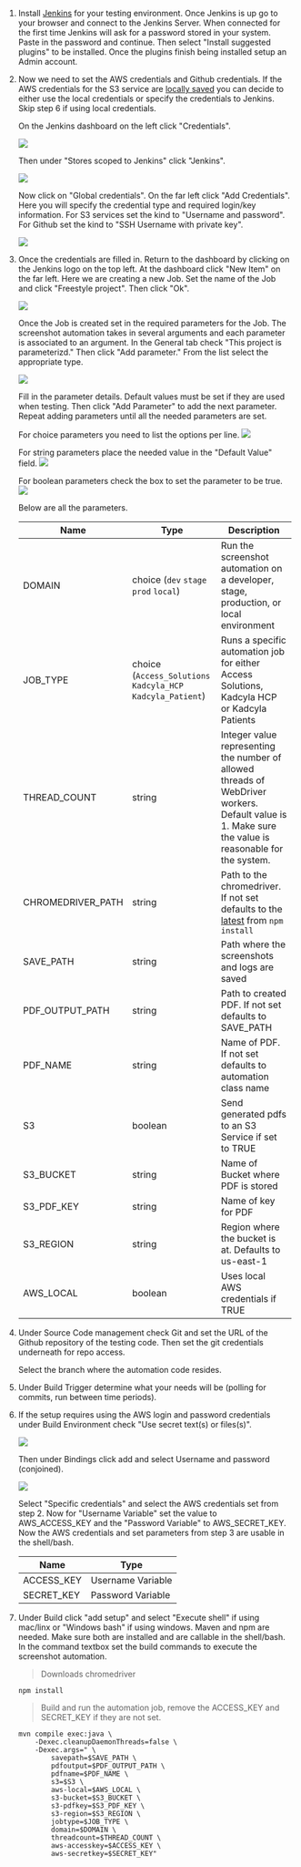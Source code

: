 1. Install [Jenkins](https://jenkins.io/download/) for your testing environment. Once Jenkins is up go to your browser and connect to the Jenkins Server. When connected for the first time Jenkins will ask for a password stored in your system. Paste in the password and continue. Then select "Install suggested plugins" to be installed. Once the plugins finish being installed setup an Admin account.

2. Now we need to set the AWS credentials and Github credentials. If the AWS credentials for the S3 service are [locally saved](http://docs.aws.amazon.com/sdk-for-java/v1/developer-guide/setup-credentials.html#setup-credentials-setting) you can decide to either use the local credentials or specify the credentials to Jenkins. Skip step 6 if using local credentials. 

   On the Jenkins dashboard on the left click "Credentials".

   ![](./readmepics/credentials.png) 

   Then under "Stores scoped to Jenkins" click "Jenkins". 
   
   ![](./readmepics/scope.png)

   Now click on "Global credentials". On the far left click "Add Credentials". Here you will specify the credential type and required login/key information. For S3 services set the kind to "Username and password". For Github set the kind to "SSH Username with private key".
   
   ![](./readmepics/set_credentials.png)

3. Once the credentials are filled in. Return to the dashboard by clicking on the Jenkins logo on the top left. At the dashboard click "New Item" on the far left. Here we are creating a new Job. Set the name of the Job and click "Freestyle project". Then click "Ok". 

   ![](readmepics/job.png)

   Once the Job is created set in the required parameters for the Job. The screenshot automation takes in several arguments and each parameter is associated to an argument. In the General tab check "This project is parameterizd." Then click "Add parameter." From the list select the appropriate type.
   
   ![](./readmepics/set_params.png)
   
   Fill in the parameter details. Default values must be set if they are used when testing. Then click "Add Parameter" to add the next parameter. Repeat adding parameters until all the needed parameters are set. 
   
   For choice parameters you need to list the options per line.
   ![](./readmepics/domain.png)
   
   For string parameters place the needed value in the "Default Value" field.
   ![](./readmepics/threads.png)
   
   For boolean parameters check the box to set the parameter to be true.
   ![](./readmepics/aws_local.png)

   Below are all the parameters.

   |  Name            |  Type |Description | 
   | -------------    | --- |--- |
   | DOMAIN | choice (`dev` `stage` `prod` `local`)  | Run the screenshot automation on a developer, stage, production, or local environment | 
   | JOB_TYPE | choice (`Access_Solutions` `Kadcyla_HCP` `Kadcyla_Patient`)| Runs a specific automation job for either Access Solutions, Kadcyla HCP or Kadcyla Patients
   | THREAD_COUNT | string | Integer value representing the number of allowed threads of WebDriver workers. Default value is 1. Make sure the value is reasonable for the system. | 
   | CHROMEDRIVER_PATH| string |Path to the chromedriver. If not set defaults to the [latest](https://www.npmjs.com/package/chromedriver) from ```npm install``` |
   | SAVE_PATH         | string |Path where the screenshots and logs are saved |
   | PDF_OUTPUT_PATH  | string |Path to created PDF. If not set defaults to SAVE_PATH | 
   | PDF_NAME         | string |Name of PDF. If not set defaults to automation class name|
   | S3               | boolean |Send generated pdfs to an S3 Service if set to TRUE| 
   | S3_BUCKET        | string |Name of Bucket where PDF is stored |
   | S3_PDF_KEY       | string |Name of key for PDF |
   | S3_REGION        | string |Region where the bucket is at. Defaults to us-east-1 |
   | AWS_LOCAL        | boolean |Uses local AWS credentials if TRUE |

4. Under Source Code management check Git and set the URL of the Github repository of the testing code. Then set the git credentials underneath for repo access. 

   Select the branch where the automation code resides.

5. Under Build Trigger determine what your needs will be (polling for commits, run between time periods).

6. If the setup requires using the AWS login and password credentials under Build Environment check "Use secret text(s) or files(s)". 
   
   ![](./readmepics/secret.png) 

   Then under Bindings click add and select Username and password (conjoined). 
   
   ![](readmepics/binding.png)

   Select "Specific credentials" and select the AWS credentials set from step 2. Now for "Username Variable" set the value to AWS_ACCESS_KEY and the "Password Variable" to AWS_SECRET_KEY.
   Now the AWS credentials and set parameters from step 3 are usable in the shell/bash.
   
   | Name | Type |
   | --- | --- |
   | ACCESS_KEY | Username Variable |
   | SECRET_KEY | Password Variable |

7. Under Build click "add setup" and select "Execute shell" if using mac/linx or "Windows bash" if using windows. Maven and npm are needed. Make sure both are installed and are callable in the shell/bash.
   In the command textbox set the build commands to execute the screenshot automation.
   
   > Downloads chromedriver
   ```
   npm install
   ```
   > Build and run the automation job, remove the ACCESS_KEY and SECRET_KEY if they are not set. 
   ```
   mvn compile exec:java \
       -Dexec.cleanupDaemonThreads=false \
       -Dexec.args=" \
           savepath=$SAVE_PATH \
           pdfoutput=$PDF_OUTPUT_PATH \ 
           pdfname=$PDF_NAME \
           s3=$S3 \
           aws-local=$AWS_LOCAL \ 
           s3-bucket=$S3_BUCKET \
           s3-pdfkey=$S3_PDF_KEY \
           s3-region=$S3_REGION \
           jobtype=$JOB_TYPE \
           domain=$DOMAIN \
           threadcount=$THREAD_COUNT \
           aws-accesskey=$ACCESS_KEY \
           aws-secretkey=$SECRET_KEY" 
   ```
